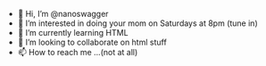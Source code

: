- 👋 Hi, I’m @nanoswagger
- 👀 I’m interested in doing your mom on Saturdays at 8pm (tune in)
- 🌱 I’m currently learning HTML
- 💞️ I’m looking to collaborate on html stuff 
- 📫 How to reach me ...(not at all)

<!---
nanoswagger/nanoswagger is a ✨ special ✨ repository because its `README.md` (this file) appears on your GitHub profile.
You can click the Preview link to take a look at your changes.
--->
